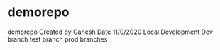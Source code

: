 # demorepo
demorepo
Created by Ganesh 
Date 11/0/2020
Local Development 
Dev branch
test branch
prod branches
